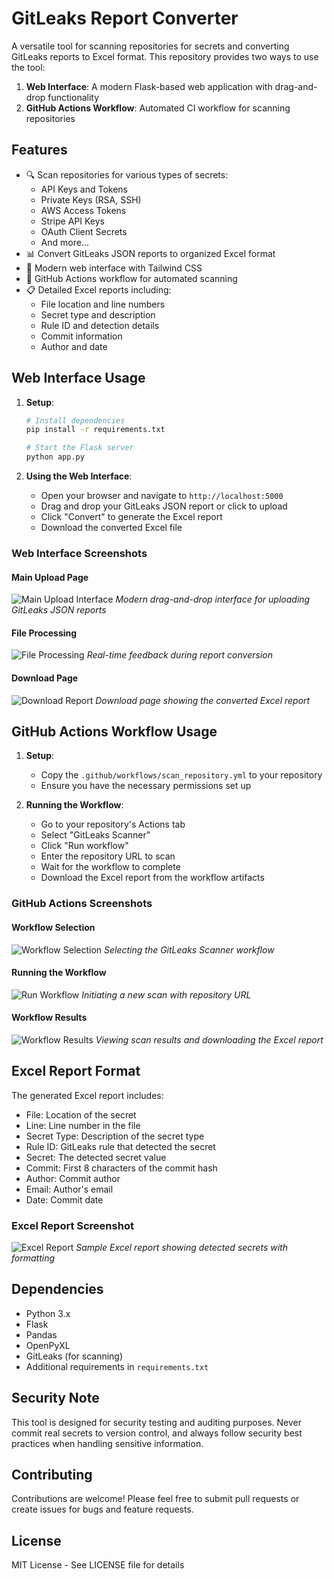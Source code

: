 # GitLeaks Report Converter

A versatile tool for scanning repositories for secrets and converting GitLeaks reports to Excel format. This repository provides two ways to use the tool:

1. **Web Interface**: A modern Flask-based web application with drag-and-drop functionality
2. **GitHub Actions Workflow**: Automated CI workflow for scanning repositories

## Features

- 🔍 Scan repositories for various types of secrets:
  - API Keys and Tokens
  - Private Keys (RSA, SSH)
  - AWS Access Tokens
  - Stripe API Keys
  - OAuth Client Secrets
  - And more...
- 📊 Convert GitLeaks JSON reports to organized Excel format
- 🎨 Modern web interface with Tailwind CSS
- 🔄 GitHub Actions workflow for automated scanning
- 📋 Detailed Excel reports including:
  - File location and line numbers
  - Secret type and description
  - Rule ID and detection details
  - Commit information
  - Author and date

## Web Interface Usage

1. **Setup**:
   ```bash
   # Install dependencies
   pip install -r requirements.txt
   
   # Start the Flask server
   python app.py
   ```

2. **Using the Web Interface**:
   - Open your browser and navigate to `http://localhost:5000`
   - Drag and drop your GitLeaks JSON report or click to upload
   - Click "Convert" to generate the Excel report
   - Download the converted Excel file

### Web Interface Screenshots

#### Main Upload Page
![Main Upload Interface](docs/images/upload_interface.png)
*Modern drag-and-drop interface for uploading GitLeaks JSON reports*

#### File Processing
![File Processing](docs/images/processing.png)
*Real-time feedback during report conversion*

#### Download Page
![Download Report](docs/images/download.png)
*Download page showing the converted Excel report*

## GitHub Actions Workflow Usage

1. **Setup**:
   - Copy the `.github/workflows/scan_repository.yml` to your repository
   - Ensure you have the necessary permissions set up

2. **Running the Workflow**:
   - Go to your repository's Actions tab
   - Select "GitLeaks Scanner"
   - Click "Run workflow"
   - Enter the repository URL to scan
   - Wait for the workflow to complete
   - Download the Excel report from the workflow artifacts

### GitHub Actions Screenshots

#### Workflow Selection
![Workflow Selection](docs/images/workflow_select.png)
*Selecting the GitLeaks Scanner workflow*

#### Running the Workflow
![Run Workflow](docs/images/workflow_run.png)
*Initiating a new scan with repository URL*

#### Workflow Results
![Workflow Results](docs/images/workflow_results.png)
*Viewing scan results and downloading the Excel report*

## Excel Report Format

The generated Excel report includes:
- File: Location of the secret
- Line: Line number in the file
- Secret Type: Description of the secret type
- Rule ID: GitLeaks rule that detected the secret
- Secret: The detected secret value
- Commit: First 8 characters of the commit hash
- Author: Commit author
- Email: Author's email
- Date: Commit date

### Excel Report Screenshot
![Excel Report](docs/images/excel_report.png)
*Sample Excel report showing detected secrets with formatting*

## Dependencies

- Python 3.x
- Flask
- Pandas
- OpenPyXL
- GitLeaks (for scanning)
- Additional requirements in `requirements.txt`

## Security Note

This tool is designed for security testing and auditing purposes. Never commit real secrets to version control, and always follow security best practices when handling sensitive information.

## Contributing

Contributions are welcome! Please feel free to submit pull requests or create issues for bugs and feature requests.

## License

MIT License - See LICENSE file for details
